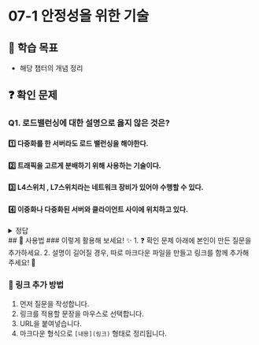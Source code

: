 # 07-1 안정성을 위한 기술

## 📌 학습 목표
- 해당 챕터의 개념 정리

## ❓ 확인 문제
### Q1. 로드밸런싱에 대한 설명으로 옳지 않은 것은?

#### 1️⃣ 다중화를 한 서버라도 로드 밸런싱을 해야한다.

#### 2️⃣ 트래픽을 고르게 분배하기 위해 사용하는 기술이다. 

#### 3️⃣ L4스위치 , L7스위치라는 네트워크 장비가 있어야 수행할 수 있다.

#### 4️⃣ 이중화나 다중화된 서버와 클라이언트 사이에 위치하고 있다. 

<details>
<summary>정답</summary>

#### 3️⃣ L4스위치 , L7스위치라는 네트워크 장비가 있어야 수행할 수 있다.

### 🔹 문제 분석

두 장비가 필요한 것이 기본적이지만 로드밸런싱 기능을 제공하는 소프트웨어를 설치한다면

일반 호스트에서도 사용하는 것이 가능하다. 


</details>
## 📝 사용법  
### 이렇게 활용해 보세요! ✨  
1. ❓ 확인 문제 아래에 본인이 만든 질문을 추가하세요.  
2. 설명이 길어질 경우, 따로 마크다운 파일을 만들고 링크를 함께 추가해 주세요! 🔗  

### 🔗 링크 추가 방법  
1. 먼저 질문을 작성합니다.  
2. 링크를 적용할 문장을 마우스로 선택합니다.  
3. URL을 붙여넣습니다.  
4. 마크다운 형식으로 `[내용](링크)` 형태로 정리됩니다.  
